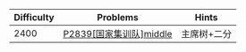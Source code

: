 | Difficulty | Problems | Hints |
|------------|------------|-----------|
| 2400 | [P2839[国家集训队]middle](https://www.luogu.com.cn/problem/P2839) | 主席树+二分 |
